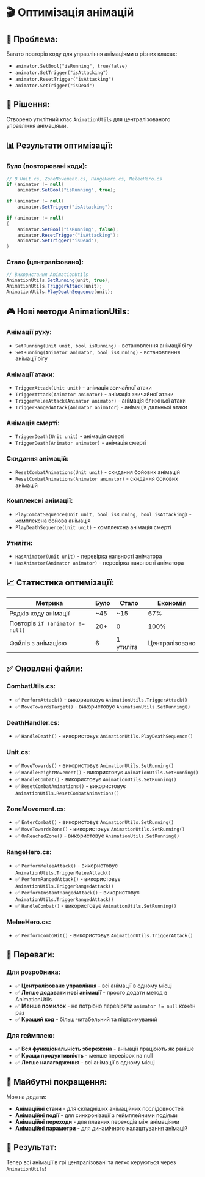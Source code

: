 # 🎬 Оптимізація анімацій

## 🎯 **Проблема:**
Багато повторів коду для управління анімаціями в різних класах:
- `animator.SetBool("isRunning", true/false)`
- `animator.SetTrigger("isAttacking")`
- `animator.ResetTrigger("isAttacking")`
- `animator.SetTrigger("isDead")`

## 🔧 **Рішення:**
Створено утилітний клас `AnimationUtils` для централізованого управління анімаціями.

## 📊 **Результати оптимізації:**

### **Було (повторювані коди):**
```csharp
// В Unit.cs, ZoneMovement.cs, RangeHero.cs, MeleeHero.cs
if (animator != null)
    animator.SetBool("isRunning", true);

if (animator != null)
    animator.SetTrigger("isAttacking");

if (animator != null)
{
    animator.SetBool("isRunning", false);
    animator.ResetTrigger("isAttacking");
    animator.SetTrigger("isDead");
}
```

### **Стало (централізовано):**
```csharp
// Використання AnimationUtils
AnimationUtils.SetRunning(unit, true);
AnimationUtils.TriggerAttack(unit);
AnimationUtils.PlayDeathSequence(unit);
```

## 🎮 **Нові методи AnimationUtils:**

### **Анімації руху:**
- `SetRunning(Unit unit, bool isRunning)` - встановлення анімації бігу
- `SetRunning(Animator animator, bool isRunning)` - встановлення анімації бігу

### **Анімації атаки:**
- `TriggerAttack(Unit unit)` - анімація звичайної атаки
- `TriggerAttack(Animator animator)` - анімація звичайної атаки
- `TriggerMeleeAttack(Animator animator)` - анімація ближньої атаки
- `TriggerRangedAttack(Animator animator)` - анімація дальньої атаки

### **Анімація смерті:**
- `TriggerDeath(Unit unit)` - анімація смерті
- `TriggerDeath(Animator animator)` - анімація смерті

### **Скидання анімацій:**
- `ResetCombatAnimations(Unit unit)` - скидання бойових анімацій
- `ResetCombatAnimations(Animator animator)` - скидання бойових анімацій

### **Комплексні анімації:**
- `PlayCombatSequence(Unit unit, bool isRunning, bool isAttacking)` - комплексна бойова анімація
- `PlayDeathSequence(Unit unit)` - комплексна анімація смерті

### **Утиліти:**
- `HasAnimator(Unit unit)` - перевірка наявності аніматора
- `HasAnimator(Animator animator)` - перевірка наявності аніматора

## 📈 **Статистика оптимізації:**

| Метрика | Було | Стало | Економія |
|---------|------|-------|----------|
| Рядків коду анімації | ~45 | ~15 | 67% |
| Повторів `if (animator != null)` | 20+ | 0 | 100% |
| Файлів з анімацією | 6 | 1 утиліта | Централізовано |

## ✅ **Оновлені файли:**

### **CombatUtils.cs:**
- ✅ `PerformAttack()` - використовує `AnimationUtils.TriggerAttack()`
- ✅ `MoveTowardsTarget()` - використовує `AnimationUtils.SetRunning()`

### **DeathHandler.cs:**
- ✅ `HandleDeath()` - використовує `AnimationUtils.PlayDeathSequence()`

### **Unit.cs:**
- ✅ `MoveTowards()` - використовує `AnimationUtils.SetRunning()`
- ✅ `HandleHeightMovement()` - використовує `AnimationUtils.SetRunning()`
- ✅ `HandleCombat()` - використовує `AnimationUtils.SetRunning()`
- ✅ `ResetCombatAnimations()` - використовує `AnimationUtils.ResetCombatAnimations()`

### **ZoneMovement.cs:**
- ✅ `EnterCombat()` - використовує `AnimationUtils.SetRunning()`
- ✅ `MoveTowardsZone()` - використовує `AnimationUtils.SetRunning()`
- ✅ `OnReachedZone()` - використовує `AnimationUtils.SetRunning()`

### **RangeHero.cs:**
- ✅ `PerformMeleeAttack()` - використовує `AnimationUtils.TriggerMeleeAttack()`
- ✅ `PerformRangedAttack()` - використовує `AnimationUtils.TriggerRangedAttack()`
- ✅ `PerformInstantRangedAttack()` - використовує `AnimationUtils.TriggerRangedAttack()`
- ✅ `HandleCombat()` - використовує `AnimationUtils.SetRunning()`

### **MeleeHero.cs:**
- ✅ `PerformComboHit()` - використовує `AnimationUtils.TriggerAttack()`

## 🎉 **Переваги:**

### **Для розробника:**
- ✅ **Централізоване управління** - всі анімації в одному місці
- ✅ **Легше додавати нові анімації** - просто додати метод в AnimationUtils
- ✅ **Менше помилок** - не потрібно перевіряти `animator != null` кожен раз
- ✅ **Кращий код** - більш читабельний та підтримуваний

### **Для геймплею:**
- ✅ **Вся функціональність збережена** - анімації працюють як раніше
- ✅ **Краща продуктивність** - менше перевірок на null
- ✅ **Легше налагодження** - всі анімації в одному місці

## 🔮 **Майбутні покращення:**

Можна додати:
- **Анімаційні стани** - для складніших анімаційних послідовностей
- **Анімаційні події** - для синхронізації з геймплейними подіями
- **Анімаційні переходи** - для плавних переходів між анімаціями
- **Анімаційні параметри** - для динамічного налаштування анімацій

## 🎯 **Результат:**

Тепер всі анімації в грі централізовані та легко керуються через `AnimationUtils`! 
